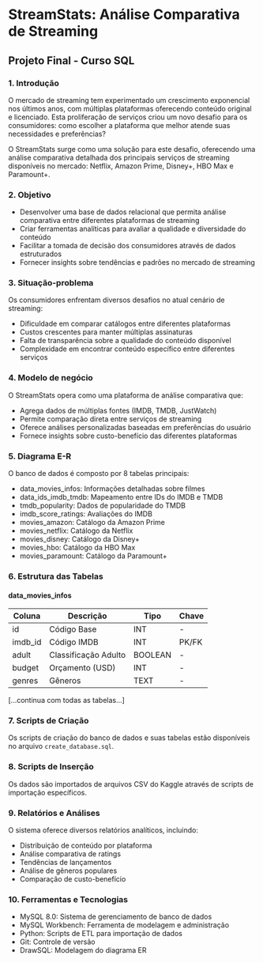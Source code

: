 # StreamStats: Análise Comparativa de Streaming
## Projeto Final - Curso SQL

### 1. Introdução
O mercado de streaming tem experimentado um crescimento exponencial nos últimos anos, com múltiplas plataformas oferecendo conteúdo original e licenciado. Esta proliferação de serviços criou um novo desafio para os consumidores: como escolher a plataforma que melhor atende suas necessidades e preferências?

O StreamStats surge como uma solução para este desafio, oferecendo uma análise comparativa detalhada dos principais serviços de streaming disponíveis no mercado: Netflix, Amazon Prime, Disney+, HBO Max e Paramount+.

### 2. Objetivo
- Desenvolver uma base de dados relacional que permita análise comparativa entre diferentes plataformas de streaming
- Criar ferramentas analíticas para avaliar a qualidade e diversidade do conteúdo
- Facilitar a tomada de decisão dos consumidores através de dados estruturados
- Fornecer insights sobre tendências e padrões no mercado de streaming

### 3. Situação-problema
Os consumidores enfrentam diversos desafios no atual cenário de streaming:
- Dificuldade em comparar catálogos entre diferentes plataformas
- Custos crescentes para manter múltiplas assinaturas
- Falta de transparência sobre a qualidade do conteúdo disponível
- Complexidade em encontrar conteúdo específico entre diferentes serviços

### 4. Modelo de negócio
O StreamStats opera como uma plataforma de análise comparativa que:
- Agrega dados de múltiplas fontes (IMDB, TMDB, JustWatch)
- Permite comparação direta entre serviços de streaming
- Oferece análises personalizadas baseadas em preferências do usuário
- Fornece insights sobre custo-benefício das diferentes plataformas

### 5. Diagrama E-R
O banco de dados é composto por 8 tabelas principais:
- data_movies_infos: Informações detalhadas sobre filmes
- data_ids_imdb_tmdb: Mapeamento entre IDs do IMDB e TMDB
- tmdb_popularity: Dados de popularidade do TMDB
- imdb_score_ratings: Avaliações do IMDB
- movies_amazon: Catálogo da Amazon Prime
- movies_netflix: Catálogo da Netflix
- movies_disney: Catálogo da Disney+
- movies_hbo: Catálogo da HBO Max
- movies_paramount: Catálogo da Paramount+

### 6. Estrutura das Tabelas

#### data_movies_infos
| Coluna | Descrição | Tipo | Chave |
|--------|-----------|------|-------|
| id | Código Base | INT | - |
| imdb_id | Código IMDB | INT | PK/FK |
| adult | Classificação Adulto | BOOLEAN | - |
| budget | Orçamento (USD) | INT | - |
| genres | Gêneros | TEXT | - |
[...continua com todas as tabelas...]

### 7. Scripts de Criação
Os scripts de criação do banco de dados e suas tabelas estão disponíveis no arquivo `create_database.sql`.

### 8. Scripts de Inserção
Os dados são importados de arquivos CSV do Kaggle através de scripts de importação específicos.

### 9. Relatórios e Análises
O sistema oferece diversos relatórios analíticos, incluindo:
- Distribuição de conteúdo por plataforma
- Análise comparativa de ratings
- Tendências de lançamentos
- Análise de gêneros populares
- Comparação de custo-benefício

### 10. Ferramentas e Tecnologias
- MySQL 8.0: Sistema de gerenciamento de banco de dados
- MySQL Workbench: Ferramenta de modelagem e administração
- Python: Scripts de ETL para importação de dados
- Git: Controle de versão
- DrawSQL: Modelagem do diagrama ER